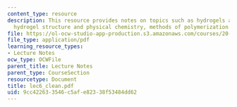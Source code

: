 ```yaml
---
content_type: resource
description: This resource provides notes on topics such as hydrogels as biomaterials,
  hydrogel structure and physical chemistry, methods of polymerization.
file: https://ol-ocw-studio-app-production.s3.amazonaws.com/courses/20-462j-molecular-principles-of-biomaterials-spring-2006/9cc422633546c5afe82338f53484dd62_lec6_clean.pdf
file_type: application/pdf
learning_resource_types:
- Lecture Notes
ocw_type: OCWFile
parent_title: Lecture Notes
parent_type: CourseSection
resourcetype: Document
title: lec6_clean.pdf
uid: 9cc42263-3546-c5af-e823-38f53484dd62
---
```

